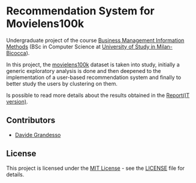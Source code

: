 # Recommendation System for Movielens100k

Undergraduate project of the course [Business Management Information Methods](https://elearning.unimib.it/course/info.php?id=37045#en) (BSc in Computer Science at [University of Study in Milan-Bicocca](https://en.unimib.it/)).

In this project, the [movielens100k](https://grouplens.org/datasets/movielens/100k/) dataset is taken into study, initially a generic exploratory analysis is done and then deepened to the implementation of a user-based recommendation system and finally to better study the users by clustering on them.

Is possible to read more details about the results obtained in the [Report(IT version)](Report%20-%20IT.pdf).

## Contributors

- [Davide Grandesso](mailto:d.grandesso@campus.unimib.it)

## License

This project is licensed under the [MIT License](LICENSE) - see the [LICENSE](LICENSE) file for details.
